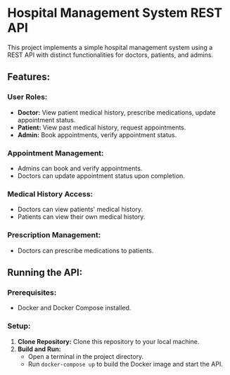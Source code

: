 # Hospital Management System REST API

This project implements a simple hospital management system using a REST API with distinct functionalities for doctors, patients, and admins.

## Features:

### User Roles:

- **Doctor:** View patient medical history, prescribe medications, update appointment status.
- **Patient:** View past medical history, request appointments.
- **Admin:** Book appointments, verify appointment status.

### Appointment Management:

- Admins can book and verify appointments.
- Doctors can update appointment status upon completion.

### Medical History Access:

- Doctors can view patients' medical history.
- Patients can view their own medical history.

### Prescription Management:

- Doctors can prescribe medications to patients.

## Running the API:

### Prerequisites:

- Docker and Docker Compose installed.

### Setup:

1. **Clone Repository:** Clone this repository to your local machine.
2. **Build and Run:**
   - Open a terminal in the project directory.
   - Run `docker-compose up` to build the Docker image and start the API.
